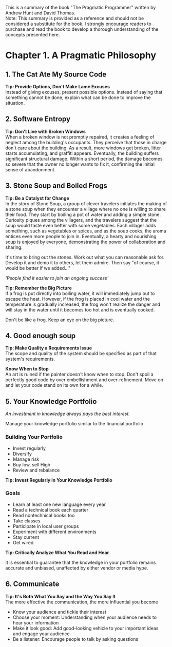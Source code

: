 This is a summary of the book "The Pragmatic Programmer" written by Andrew Hunt and David Thomas.  
Note: This summary is provided as a reference and should not be considered a substitute for the book. I strongly encourage readers to purchase and read the book to develop a thorough understanding of the concepts presented here.

# Chapter 1. A Pragmatic Philosophy

## 1. The Cat Ate My Source Code
**Tip: Provide Options, Don't Make Lame Excuses**  
Instead of giving excuses, present possible options. Instead of saying that something cannot be done, explain what can be done to improve the situation.

## 2. Software Entropy

**Tip: Don't Live with Broken Windows**  
When a broken window is not promptly repaired, it creates a feeling of neglect among the building's occupants. They perceive that those in charge don't care about the building. As a result, more windows get broken, litter starts accumulating, and graffiti appears. Eventually, the building suffers significant structural damage. Within a short period, the damage becomes so severe that the owner no longer wants to fix it, confirming the initial sense of abandonment.

## 3. Stone Soup and Boiled Frogs
**Tip: Be a Catalyst for Change**  
In the story of Stone Soup, a group of clever travelers initiates the making of a stone soup when they encounter a village where no one is willing to share their food. They start by boiling a pot of water and adding a simple stone. Curiosity piques among the villagers, and the travelers suggest that the soup would taste even better with some vegetables. Each villager adds something, such as vegetables or spices, and as the soup cooks, the aroma entices even more people to join in. Eventually, a hearty and nourishing soup is enjoyed by everyone, demonstrating the power of collaboration and sharing.

It's time to bring out the stones. Work out what you can reasonable ask for. Develop it and demo it to others, let them admire. Then say "of course, it would be better if we added..."

_'People find it easier to join an ongoing success'_

**Tip: Remember the Big Picture**  
If a frog is put directly into boiling water, it will immediately jump out to escape the heat. However, if the frog is placed in cool water and the temperature is gradually increased, the frog won't realize the danger and will stay in the water until it becomes too hot and is eventually cooked.

Don't be like a frog. Keep an eye on the big picture.

## 4. Good enough soup
**Tip: Make Quality a Requirements Issue**  
The scope and quality of the system should be specified as part of that system's requirements.

**Know When to Stop**  
An art is ruined if the painter doesn't know when to stop. Don't spoil a perfectly good code by over embellishment and over-refinement. Move on and let your code stand on its own for a while.

## 5. Your Knowledge Portfolio
_An investment in knowledge always pays the best interest._

Manage your knowledge portfolio similar to the financial portfolio
### Building Your Portfolio
* Invest regularly
* Diversify
* Manage risk
* Buy low, sell High
* Review and rebalance

**Tip: Invest Regularly in Your Knowledge Portfolio**

### Goals
* Learn at least one new language every year
* Read a technical book each quarter
* Read nontechnical books too
* Take classes
* Participate in local user groups
* Experiment with different environments
* Stay current
* Get wired

**Tip: Critically Analyze What You Read and Hear**  

It is essential to guarantee that the knowledge in your portfolio remains accurate and unbiased, unaffected by either vendor or media hype.

## 6. Communicate
**Tip: It's Both What You Say and the Way You Say It**  
The more effective the communication, the more influential you become
* Know your audience and tickle their interest
* Choose your moment:  Understanding when your audience needs to hear your information
* Make it look good: Add good-looking vehicle to your important ideas and engage your audience
* Be a listener: Encourage people to talk by asking questions


<!--
1. Pragmatic programmer
   1. The cat ate my source code
   Provide options, dont blame: Talk to the rubber duck

   2. Software Entropy
   Dont live in broken window: Fix it, else the building will turn crap in no time

   3. Stone Soup and Boiled Frogs
   Be a catalyst: stone soup or frog soup?
                   Startup fatigue: Make and present them the stone soup. People find it easier to join on going success

   4. Good enough software
   Know when to stop: An art is runied if the painter doesnt know when to stop. Dont spoil a perfectly good code by over embellishment and over refinement. Move on, and let your code stand in its own right for a while.

   5. Your knowledge portfolio
       Manage knowledge portfolio similar to the financial portfolio
       Invest regularly as a habit: 
       Diversify,
       balance between low-risk and high-risk high reward skills,
       buy low sell high : Learning emerging tech in its nascent stage before it gets popular
       review and rebalance periodically

       New language every year, tech book each quarter, read non technical too, teach others, experiment with diff envs

       "Critically analyse what you read and hear"
       
   6. Communicate!
       The more effective the communication, the more influential you become
       "Its both, what you say and the way you say it"
       -> Know what to say, when to say and how to say. Involve your audience and listen to them.
       Emailing tips:
           Proofread before you hit send
           Spell check
           Keep the format simple and universal
           If you're quoting other people's email, attribute it and quote it inline (instead of an attachment)
           Dont flame
           Check the list of recipients
           Archive and organize your email. Remember, email is forever, treat it as any written memo or report.


2. A pragmatic Approach

    1. The Evils of duplication:

       1. DRY principle: Every piece of knowledge must have a single, unambiguous, authoritative representation within a system
                         "Dont repeat yourself"

        How does duplication arise?
            Imposed: Devs seem to feel, no choice. The env requires duplication

                Multiple representations of information: eg. client-server application using different languages on client. Or a class whose attributes mirror the schema of a database table. Solution: Often answer is to write a simple filter or a code generator. Structures in multiple languages can be built from a common metadata representation using a simple code generator each time the software is being built. Class definitions could be generated automatically from the online database schema, or from the metadata used to build the schema in the first place.

                Documentation in Code: DRY principle tells us to keep low-level knowledge in code, where it belongs, and reserve the comment for high-level explanations. Otherwise, we are duplicating knowledge, and every change means changing both the code and comments. The comments will become outdated and untrustworthy comments are worse than no comments at all.

                Documentation and Code: With deadlines looming and important clients clamoring, we tend to defer the updating of documentation
                
                Language Issue: Often languages impose of modules interface with its implementation, resulting in duplication. C and C++ have header files that duplicate names and type information of exported variables, functions and classes. In such cases, there is no point in duplicating a function and class header comments between two files. Use header files to document the interface issues and implementation files to document the nitty-gritty details that users of your code dont need to know.


            Inadvertent: Devs dont realise they are duplicating
                Sometimes, duplication comes from mistakes in the implementation of design.

                eg: Multiple data elements that are mutually dependent 
                    class Line {
                        public: 
                            Point start;
                            Point end;
                            double length;
                    };
                    This might look reasonable as the line has a start, end and a length (even if its zero). But, we have duplication here.
                    Length is defined by start and end points, change in any value will result in changing the length. So its better to make length, a calculated field.

                    class Line {
                        public:
                            Point start;
                            Point end;
                            double length(){
                                return start.distanceTo(end);
                            }
                    };

                    Eventually, you may choose to violate the DRY principle for performance reasons. eg. for caching data to avoid repeating expensive operations. The trick is to localize the impact. The violation is not exposed to outside world: only methods within the class have to worry about keeping things straight.

                    class Line{
                        private:
                            bool changed;
                            double length;
                            Point start;
                            Point end;
                        public:
                            void setStart(Point p) {start = p; changed = true;}
                            void setEnd(Point p) {end = p; changed = true;}
                            Point getStart(void){return start;}
                            Point getEnd(void) {return end;}
                            double getLength(){
                                if(changed){
                                    length = start.distanceTo(end);
                                    changed = false;
                                }
                                return length;
                            }
                    };

            Impatient: Devs get lazy and duplicate because its easy
                Always remember, "shortcut makes long delays"
                Impatient duplication is an easy form to detect and handle, but it takes discipline and a willingness to spend time up front to save pain later.


            Interdeveloper: Muliple people duplicate a piece of information
                It is the hardest type of duplication to detect and handle. Entire set of functionalities may be duplicated and that duplication may go undetected for years, leading to maintenance problems.
                Deal with this problem by having a clear design, a strong technical project leader. However, at the module level, the problem is more insidious. Commonly needed functionality or data that doesnt fall into an obvious area of responsibility can be implemented many times over. Best way to deal with this is to encourage active communication between developers. 
                "Make your code easy to reuse", if it isnt easy, people wont reuse it.

    2. Orthogonality
        Important to produce systems that are easy to design, build, test and extend.
        1. What is Orthogonality?
            In computing, two things are orthogonal if changes in one do not affect the changes in other. i.e. loosely coupled
        2. Benefits:
            Gain productivity: Changes are localized, so development time and testing time are reduced.
            An orthogonal approach promotes reuse. If components have specific, well defined responsibilities, they can be combined with new components in ways that was not envisioned by its implementors. The more loosely coupled your systems, the easier it is to reconfigure and reengineer.

            Reduce risk: If a module is sick, it is less likely to spread the symptoms around the rest of the system. System will be better tested. You will not be tightly tied to a specific vendor, product, or platform, because the interfaces to these third party components will be isolated.

            Ways in which orthogonality can be applied:
            1. Project teams: When teams are organized with lots of overlap, members are confused about responsibilities. Every change needs a meeting of the entire team, because any one of them might be affected. How do you organize? No simple answer as it is dependent on various factors. Preference is to start by separating infrastructure from application. eg. Database, communications interface, middleware layer, and so on gets its own sub team.
                Litmus test: See how many people need to be involved in discussing each change that is requested. The larger the number, the less orthogonal the group. An orthogonal team is more efficient. (However, communication among the sub teams should be encouraged)

            2. Design: Systems should be composed of a set of cooperating modules, each of which implements a functionality independent of others. Sometimes these components are organized as layers, each providing a level of abstraction. Here, each layer uses only the abstraction provided by the layer below it, allows great flexibility to change underlying implementation without affecting code.
                Litmus test: Once components are mapped, ask yourself, 'If I dramatically change the requirements behind a particular function, how many modules are affected?' In an orthogonal system, ideally the answer should be one. eg: Moving a button on UI should not require a change in the database schema.

            3. Toolkits and Libraries:
                When you bring in a toolkit or even a library from other member of your team, ask yourself whether it imposes changes on your code that shouldnt be there. If an object persistence scheme is transparent, then its orthogonal. If it requires you to create or access objects in a special way, then its not. Keeping such things isolated from your code has the added benefit of making it easy to change vendors in the future.

            4. Coding:
               1. Keep your code decoupled : write shy code, modules that dont reveal anything unnecessarily and dont rely on other module implementation
               2. Avoid global data: Risk of being tied to other components that share that data. Even globals for reading values can lead to trouble once you change your code to be multithreaded. Rather pass any required context to your modules.
               3. Avoid similar functions: Often you will come across a set of functions that share common code at start and end, but has different central algorithm. Use 'strategy' design pattern for a better implementation.

            5. Testing: Orthogonal system is easy to test. Litmus test: What does it take to link and build a unit test? If you need to drag a large part of system to compile or link a unit test, then the system is not well decoupled. Bug fixing is another example, see how local the change needed to fix the bug is.

    3. Reversibility: "There are no final decisions". By sticking to DRY principle, decoupling and use of metadata, we dont need to make as many critical, irreversible decisions.

    4. Flexible Architecture: Think about it up front, that you can support client-server, stand alone, or n-tier model just by changing a configuration file. Normally you can simply hide a third-party product behind a well defined abstract interface. But suppose you couldn't isolate it that cleanly. What if you had to sprinkle certain statements liberally through the code? Put that requirement in metadata, and use some automatic mechanism such as Perl or Aspects, to insert the necessary statements in the code itself. Whatever mechanism you use, make it reversible.

    5. pg 48 -->